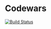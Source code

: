# Codewars

[![Build Status](https://travis-ci.org/ajdfajdfl2003/Codewars.svg?branch=master)](https://travis-ci.org/ajdfajdfl2003/Codewars)
